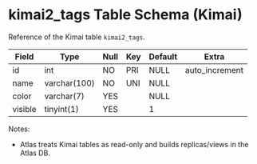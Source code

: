 # kimai2_tags Table Schema (Kimai)

Reference of the Kimai table `kimai2_tags`.

| Field | Type | Null | Key | Default | Extra |
|-------|------|------|-----|---------|-------|
| id | int | NO | PRI | NULL | auto_increment |
| name | varchar(100) | NO | UNI | NULL |  |
| color | varchar(7) | YES |  | NULL |  |
| visible | tinyint(1) | YES |  | 1 |  |

Notes:
- Atlas treats Kimai tables as read-only and builds replicas/views in the Atlas DB.

